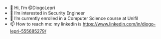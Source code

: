 - 👋 Hi, I’m @DiogoLepri
- 👀 I’m interested in Security Engineer 
- 🌱 I’m currently enrolled in a Computer Science course at Unifil
- 📫 How to reach me: my linkedin is https://www.linkedin.com/in/diogo-lepri-555685279/

<!---
DiogoLepri/DiogoLepri is a ✨ special ✨ repository because its `README.md` (this file) appears on your GitHub profile.
You can click the Preview link to take a look at your changes.
--->
